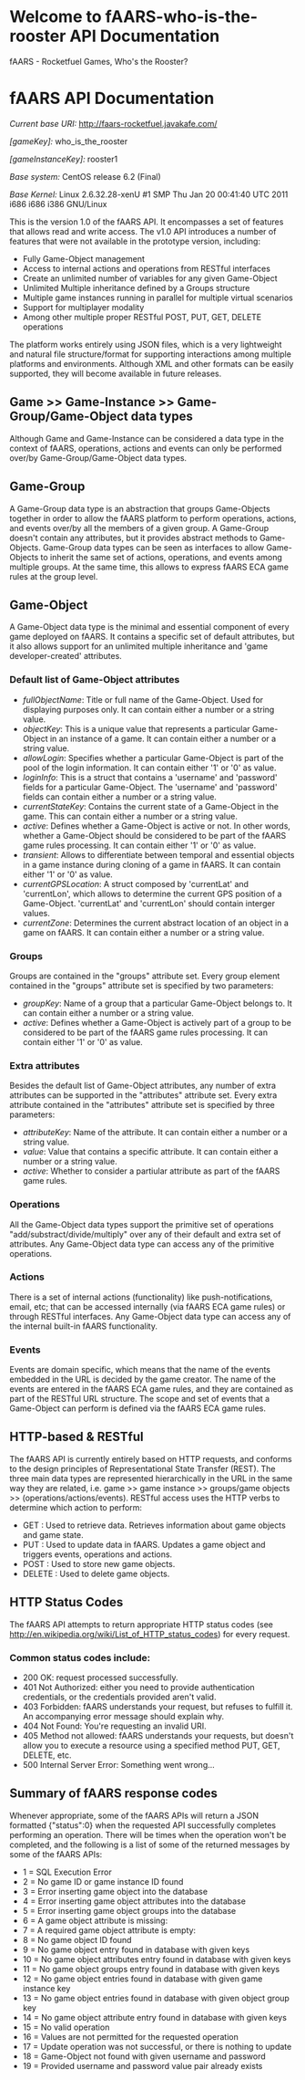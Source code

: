 Welcome to fAARS-who-is-the-rooster API Documentation
========================

fAARS - Rocketfuel Games, Who's the Rooster?

# fAARS API Documentation

_Current base URI:_ http://faars-rocketfuel.javakafe.com/

_[gameKey]:_ who_is_the_rooster

_[gameInstanceKey]:_ rooster1

_Base system:_ CentOS release 6.2 (Final)

_Base Kernel:_ Linux 2.6.32.28-xenU #1 SMP Thu Jan 20 00:41:40 UTC 2011 i686 i686 i386 GNU/Linux

This is the version 1.0 of the fAARS API. It encompasses a set of features that allows read and write access. 
The v1.0 API introduces a number of features that were not available in the prototype version, including:
* Fully Game-Object management
* Access to internal actions and operations from RESTful interfaces
* Create an unlimited number of variables for any given Game-Object
* Unlimited Multiple inheritance defined by a Groups structure
* Multiple game instances running in parallel for multiple virtual scenarios
* Support for multiplayer modality
* Among other multiple proper RESTful POST, PUT, GET, DELETE operations

The platform works entirely using JSON files, which is a very lightweight and natural file structure/format for supporting interactions among multiple platforms and environments. Although XML and other formats can be easily supported, they will become available in future releases.

## Game >> Game-Instance >> Game-Group/Game-Object data types
Although Game and Game-Instance can be considered a data type in the context of fAARS, operations, actions and events can only be performed over/by Game-Group/Game-Object data types.

## Game-Group
A Game-Group data type is an abstraction that groups Game-Objects together in order to allow the fAARS platform to perform operations, actions, and events over/by all the members of a given group. A Game-Group doesn't contain any attributes, but it provides abstract methods to Game-Objects. Game-Group data types can be seen as interfaces to allow Game-Objects to inherit the same set of actions, operations, and events among multiple groups. At the same time, this allows to express fAARS ECA game rules at the group level. 

## Game-Object
A Game-Object data type is the minimal and essential component of every game deployed on fAARS. It contains a specific set of default attributes, but it also allows support for an unlimited multiple inheritance and 'game developer-created' attributes.

### Default list of Game-Object attributes
* _fullObjectName_: Title or full name of the Game-Object. Used for displaying purposes only. It can contain either a number or a string value.
* _objectKey_: This is a unique value that represents a particular Game-Object in an instance of a game. It can contain either a number or a string value.
* _allowLogin_: Specifies whether a particular Game-Object is part of the pool of the login information. It can contain either '1' or '0' as value.
* _loginInfo_: This is a struct that contains a 'username' and 'password' fields for a particular Game-Object. The 'username' and 'password' fields can contain either a number or a string value.
* _currentStateKey_: Contains the current state of a Game-Object in the game. This can contain either a number or a string value.
* _active_: Defines whether a Game-Object is active or not. In other words, whether a Game-Object should be considered to be part of the fAARS game rules processing. It can contain either '1' or '0' as value.
* _transient_: Allows to differentiate between temporal and essential objects in a game instance during cloning of a game in fAARS. It can contain either '1' or '0' as value.
* _currentGPSLocation_: A struct composed by 'currentLat' and 'currentLon', which allows to determine the current GPS position of a Game-Object. 'currentLat' and 'currentLon' should contain interger values.
* _currentZone_: Determines the current abstract location of an object in a game on fAARS. It can contain either a number or a string value.

### Groups
Groups are contained in the "groups" attribute set. Every group element contained in the "groups" attribute set is specified by two parameters:
* _groupKey_: Name of a group that a particular Game-Object belongs to. It can contain either a number or a string value.
* _active_: Defines whether a Game-Object is actively part of a group to be considered to be part of the fAARS game rules processing.  It can contain either '1' or '0' as value.

### Extra attributes
Besides the default list of Game-Object attributes, any number of extra attributes can be supported in the "attributes" attribute set. Every extra attribute contained in the "attributes" attribute set is specified by three parameters:
* _attributeKey_: Name of the attribute. It can contain either a number or a string value.
* _value_: Value that contains a specific attribute. It can contain either a number or a string value.
* _active_: Whether to consider a partiular attribute as part of the fAARS game rules.

### Operations
All the Game-Object data types support the primitive set of operations "add/substract/divide/multiply" over any of their default and extra set of attributes. Any Game-Object data type can access any of the primitive operations.

### Actions
There is a set of internal actions (functionality) like push-notifications, email, etc; that can be accessed internally (via fAARS ECA game rules) or through RESTful interfaces. Any Game-Object data type can access any of the internal built-in fAARS functionality.

### Events
Events are domain specific, which means that the name of the events embedded in the URL is decided by the game creator. The name of the events are entered in the fAARS ECA game rules, and they are contained as part of the RESTful URL structure. The scope and set of events that a Game-Object can perform is defined via the fAARS ECA game rules.

## HTTP-based & RESTful
The fAARS API is currently entirely based on HTTP requests, and conforms to the design principles of Representational State Transfer (REST). The three main data types are represented hierarchically in the URL in the same way they are related, i.e. game >> game instance >> groups/game objects >> (operations/actions/events). RESTful access uses the HTTP verbs to determine which action to perform:
* GET : Used to retrieve data. Retrieves information about game objects and game state.
* PUT : Used to update data in fAARS. Updates a game object and triggers events, operations and actions.
* POST : Used to store new game objects.
* DELETE : Used to delete game objects.

## HTTP Status Codes
The fAARS API attempts to return appropriate HTTP status codes (see http://en.wikipedia.org/wiki/List_of_HTTP_status_codes) for every request.

### Common status codes include:

* 200 OK: request processed successfully.
* 401 Not Authorized: either you need to provide authentication credentials, or the credentials provided aren't valid.
* 403 Forbidden: fAARS understands your request, but refuses to fulfill it. An accompanying error message should explain why.
* 404 Not Found: You're requesting an invalid URI.
* 405 Method not allowed: fAARS understands your requests, but doesn't allow you to execute a resource using a specified method PUT, GET, DELETE, etc.
* 500 Internal Server Error: Something went wrong...

## Summary of fAARS response codes
Whenever appropriate, some of the fAARS APIs will return a JSON formatted {"status":0} when the requested API successfully completes performing an operation. There will be times when the operation won't be completed, and the following is a list of some of the returned messages by some of the fAARS APIs:
* 1 = SQL Execution Error
* 2 = No game ID or game instance ID found
* 3 = Error inserting game object into the database
* 4 = Error inserting game object attributes into the database
* 5 = Error inserting game object groups into the database
* 6 = A game object attribute is missing: <attributeName>
* 7 = A required game object attribute is empty: <attributeName>
* 8 = No game object ID found
* 9 = No game object entry found in database with given keys
* 10 = No game object attributes entry found in database with given keys
* 11 = No game object groups entry found in database with given keys
* 12 = No game object entries found in database with given game instance key
* 13 = No game object entries found in database with given object group key
* 14 = No game object attribute entry found in database with given keys
* 15 = No valid operation
* 16 = Values are not permitted for the requested operation
* 17 = Update operation was not successful, or there is nothing to update
* 18 = Game-Object not found with given username and password
* 19 = Provided username and password value pair already exists